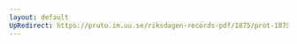 ```yaml
---
layout: default
UpRedirect: https://pruto.im.uu.se/riksdagen-records-pdf/1875/prot-1875--fk--027/prot-1875--fk--027_009.pdf
---
```

